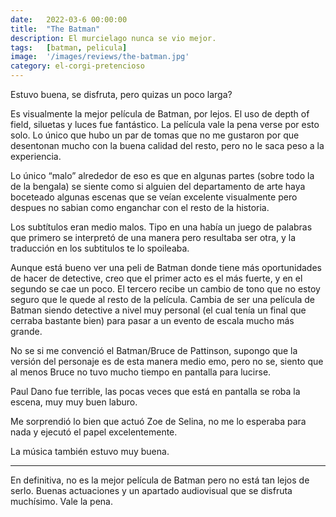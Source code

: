 ```yaml
---
date:   2022-03-6 00:00:00
title:  "The Batman"
description: El murcielago nunca se vio mejor.
tags:   [batman, pelicula]
image:  '/images/reviews/the-batman.jpg'
category: el-corgi-pretencioso
---
```

Estuvo buena, se disfruta, pero quizas un poco larga?

Es visualmente la mejor película de Batman, por lejos. El uso de depth of field, siluetas y luces fue fantástico. La película vale la pena verse por esto solo. Lo único que hubo un par de tomas que no me gustaron por que desentonan mucho con la buena calidad del resto, pero no le saca peso a la experiencia.

Lo único “malo” alrededor de eso es que en algunas partes (sobre todo la de la bengala) se siente como si alguien del departamento de arte haya boceteado algunas escenas que se veían excelente visualmente pero despues no sabian como enganchar con el resto de la historia.

Los subtítulos eran medio malos. Tipo en una había un juego de palabras que primero se interpretó de una manera pero resultaba ser otra, y la traducción en los subtitulos te lo spoileaba.

Aunque está bueno ver una peli de Batman donde tiene más oportunidades de hacer de detective, creo que el primer acto es el más fuerte, y en el segundo se cae un poco. El tercero recibe un cambio de tono que no estoy seguro que le quede al resto de la película. Cambia de ser una película de Batman siendo detective a nivel muy personal (el cual tenía un final que cerraba bastante bien) para pasar a un evento de escala mucho más grande.

No se si me convenció el Batman/Bruce de Pattinson, supongo que la versión del personaje es de esta manera medio emo, pero no se, siento que al menos Bruce no tuvo mucho tiempo en pantalla para lucirse.

Paul Dano fue terrible, las pocas veces que está en pantalla se roba la escena, muy muy buen laburo.

Me sorprendió lo bien que actuó Zoe de Selina, no me lo esperaba para nada y ejecutó el papel excelentemente.

La música también estuvo muy buena.

<hr>

En definitiva, no es la mejor película de Batman pero no está tan lejos de serlo. Buenas actuaciones y un apartado audiovisual que se disfruta muchísimo. Vale la pena.
